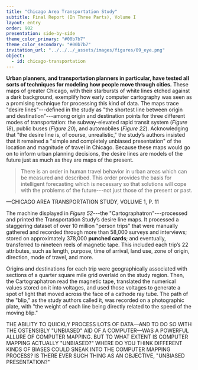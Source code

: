 ```yaml
---
title: "Chicago Area Transportation Study"
subtitle: Final Report (In Three Parts), Volume I
layout: entry
order: 902
presentation: side-by-side
theme_color_primary: "#00b7b7"
theme_color_secondary: "#00b7b7"
invitation_url: "../../../_assets/images/figures/09_eye.png"
object:
  - id: chicago-transportation
---
```


**Urban planners, and transportation planners in particular, have tested all sorts of techniques for modeling how people move through cities.** These maps of greater Chicago, with their starbursts of white lines etched against a dark background, exemplify how early computer cartography was seen as a promising technique for processing this kind of data. The maps trace "desire lines"---defined in the study as "the shortest line between origin and destination"---among origin and destination points for three different modes of transportation: the subway-elevated rapid transit system (*Figure 18*), public buses (*Figure 20*), and automobiles (*Figure 22*). Acknowledging that "the desire line is, of course, unrealistic," the study’s authors insisted that it remained a "simple and completely unbiased presentation" of the location and magnitude of travel in Chicago. Because these maps would go on to inform urban planning decisions, the desire lines are models of the future just as much as they are maps of the present.

> There is an order in human travel behavior in urban areas which can be measured and described. This order provides the basis for intelligent forecasting which is necessary so that solutions will cope with the problems of the future---not just those of the present or past.

<div class="pullquote-citation">—CHICAGO AREA TRANSPORTATION STUDY, VOLUME 1, P. 11</div>

The machine displayed in *Figure 52*---the "Cartographatron"---processed and printed the Transportation Study’s desire line maps. It processed a staggering dataset of over 10 million "person trips" that were manually gathered and recorded through more than 58,000 surveys and interviews; stored on approximately 378,000 **punched cards**; and eventually, transferred to nineteen reels of magnetic tape. This included each trip’s 22 attributes, such as length, purpose, time of arrival, land use, zone of origin, direction, mode of travel, and more.

Origins and destinations for each trip were geographically associated with sections of a quarter square mile grid overlaid on the study region. Then, the Cartographatron read the magnetic tape, translated the numerical values stored on it into voltages, and used those voltages to generate a spot of light that moved across the face of a cathode ray tube. The path of the "blip," as the study authors called it, was recorded on a photographic plate, with "the weight of each line being directly related to the speed of the moving blip."

<div class="invitation">THE ABILITY TO QUICKLY PROCESS LOTS OF DATA—AND TO DO SO WITH THE OSTENSIBLY "UNBIASED" AID OF A COMPUTER—WAS A POWERFUL ALLURE OF COMPUTER MAPPING. BUT TO WHAT EXTENT IS COMPUTER MAPPING ACTUALLY "UNBIASED?" WHERE DO YOU THINK DIFFERENT KINDS OF BIASES COULD SNEAK INTO THE COMPUTER MAPPING PROCESS? IS THERE EVER SUCH THING AS AN OBJECTIVE, "UNBIASED PRESENTATION?"</div>